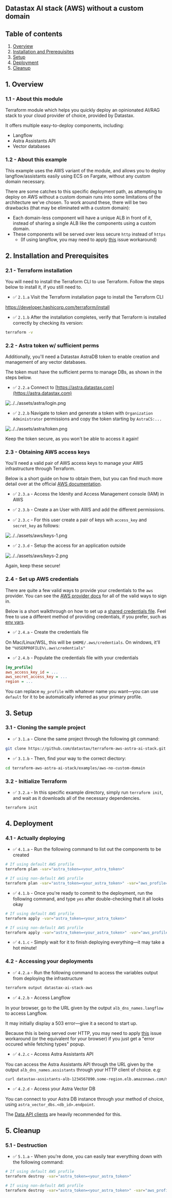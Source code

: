 ## Datastax AI stack (AWS) without a custom domain

## Table of contents

1. [Overview](#1-overview)
2. [Installation and Prerequisites](#2-installation-and-prerequisites)
3. [Setup](#3-setup)
4. [Deployment](#4-deployment)
5. [Cleanup](#5-cleanup)

## 1. Overview

### 1.1 - About this module

Terraform module which helps you quickly deploy an opinionated AI/RAG stack to your cloud provider of choice, provided by Datastax.

It offers multiple easy-to-deploy components, including:
 - Langflow
 - Astra Assistants API
 - Vector databases

### 1.2 - About this example

This example uses the AWS variant of the module, and allows you to deploy langflow/assistants easily using ECS on Fargate, without
any custom domain necessary.

There are some catches to this specific deployment path, as attempting to deploy on AWS without a custom domain runs into
some limitations of the architecture we've chosen. To work around these, there will be two drawbacks (that may be eliminated with a custom domain):
- Each domain-less component will have a unique ALB in front of it, instead of sharing a single ALB like the components using a custom domain.
- These components will be served over less secure `http` instead of `https`
  - (If using langflow, you may need to apply [this](https://github.com/langflow-ai/langflow/issues/1508#issuecomment-2026470631) issue workaround)

## 2. Installation and Prerequisites

### 2.1 - Terraform installation

You will need to install the Terraform CLI to use Terraform. Follow the steps below to install it, if you still need to.

- ✅ `2.1.a` Visit the Terraform installation page to install the Terraform CLI

https://developer.hashicorp.com/terraform/install

- ✅ `2.1.b` After the installation completes, verify that Terraform is installed correctly by checking its version:

```sh
terraform -v
```

### 2.2 - Astra token w/ sufficient perms

Additionally, you'll need a Datastax AstraDB token to enable creation and management of any vector databases.

The token must have the sufficient perms to manage DBs, as shown in the steps below.

- ✅ `2.2.a` Connect to [https://astra.datastax.com](https://astra.datastax.com)

![../../assets/astra/login.png](../../assets/astra/login.png)

- ✅ `2.2.b` Navigate to token and generate a token with `Organization Administrator` permissions and copy the token starting by `AstraCS:...`

![../../assets/astra/token.png](../../assets/astra/token.png)

Keep the token secure, as you won't be able to access it again!

### 2.3 - Obtaining AWS access keys

You'll need a valid pair of AWS access keys to manage your AWS infrastructure through Terraform.

Below is a short guide on how to obtain them, but you can find much more detail over at the official 
[AWS documentation](https://docs.aws.amazon.com/IAM/latest/UserGuide/id_credentials_access-keys.html).

- ✅ `2.3.a` - Access the Idenity and Access Management console (IAM) in AWS

- ✅ `2.3.b` - Create a an User with AWS and add the different permissions. 

- ✅ `2.3.c` - For this user create a pair of keys wih `access_key` and `secret_key` as follows:

![../../assets/aws/keys-1.png](../../assets/aws/keys-1.png)

- ✅ `2.3.d` - Setup the access for an application outside

![../../assets/aws/keys-2.png](../../assets/aws/keys-2.png)

Again, keep these secure!

### 2.4 - Set up AWS credentials

There are quite a few valid ways to provide your credentials to the `aws` provider. You can see the 
[AWS provider docs](https://registry.terraform.io/providers/hashicorp/aws/latest/docs) for all of the valid ways to sign in.

Below is a short walkthrough on how to set up a [shared credentials file](https://docs.aws.amazon.com/cli/latest/userguide/cli-configure-files.html).
Feel free to use a different method of providing credentials, if you prefer, such as [env vars](https://registry.terraform.io/providers/hashicorp/aws/latest/docs#environment-variables).

- ✅ `2.4.a` - Create the credentials file

On Mac/Linux/WSL, this will be `$HOME/.aws/credentials`. On windows, it'll be `"%USERPROFILE%\.aws\credentials"`

- ✅ `2.4.b` - Populate the credentials file with your credentials

```ini
[my_profile] 
aws_access_key_id = ...
aws_secret_access_key = ...
region = ...
```

You can replace `my_profile` with whatever name you want—you can use `default` for it to be automatically inferred as your primary profile.

## 3. Setup

### 3.1 - Cloning the sample project

- ✅ `3.1.a` - Clone the same project through the following git command:

```sh
git clone https://github.com/datastax/terraform-aws-astra-ai-stack.git
```

- ✅ `3.1.b` - Then, find your way to the correct diectory:

```sh
cd terraform-aws-astra-ai-stack/examples/aws-no-custom-domain
```

### 3.2 - Initialize Terraform

- ✅ `3.2.a` - In this specific example directory, simply run `terraform init`, and wait as it downloads all of the necessary dependencies.

```sh
terraform init
```

## 4. Deployment

### 4.1 - Actually deploying

- ✅ `4.1.a` - Run the following command to list out the components to be created

```sh
# If using default AWS profile
terraform plan -var="astra_token=<your_astra_token>"

# If using non-default AWS profile
terraform plan -var="astra_token=<your_astra_token>" -var="aws_profile=<your_profile>"
```

- ✅ `4.1.b` - Once you're ready to commit to the deployment, run the following command, and type `yes` after double-checking that it all looks okay

```sh
# If using default AWS profile
terraform apply -var="astra_token=<your_astra_token>"

# If using non-default AWS profile
terraform apply -var="astra_token=<your_astra_token>" -var="aws_profile=<your_profile>"
```

- ✅ `4.1.c` - Simply wait for it to finish deploying everything—it may take a hot minute!

### 4.2 - Accessing your deployments

- ✅ `4.2.a` - Run the following command to access the variables output from deploying the infrastructure

```sh
terraform output datastax-ai-stack-aws
```

- ✅ `4.2.b` - Access Langflow

In your browser, go to the URL given by the output `alb_dns_names.langflow` to access Langflow.

It may initially display a 503 error—give it a second to start up.

Because this is being served over HTTP, you may need to apply [this](https://github.com/langflow-ai/langflow/issues/1508#issuecomment-2026470631) issue workaround (or the equivalent for your browser) if you just get a "error occured while fetching types" popup.

- ✅ `4.2.c` - Access Astra Assistants API

You can access the Astra Assistants API through the URL given by the output `alb_dns_names.assistants` through your HTTP client of choice. e.g:

```sh
curl datastax-assistants-alb-1234567890.some-region.elb.amazonaws.com/metrics
```

- ✅ `4.2.d` - Access your Astra Vector DB

You can connect to your Astra DB instance through your method of choice, using `astra_vector_dbs.<db_id>.endpoint`.

The [Data API clients](https://docs.datastax.com/en/astra-db-serverless/api-reference/overview.html) are heavily recommended for this.

## 5. Cleanup

### 5.1 - Destruction

- ✅ `5.1.a` - When you're done, you can easily tear everything down with the following command:

```sh
# If using default AWS profile
terraform destroy -var="astra_token=<your_astra_token>"

# If using non-default AWS profile
terraform destroy -var="astra_token=<your_astra_token>" -var="aws_profile=<your_profile>"
```
